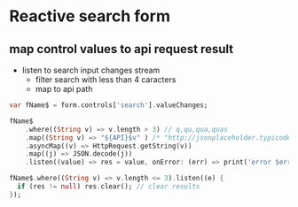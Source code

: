 # Reactive search form

## map control values to api request result 

- listen to search input changes stream 
  - filter search with less than 4 caracters
  - map to api path

```dart
var fName$ = form.controls['search'].valueChanges;

fName$
    .where((String v) => v.length > 3) // q,qu,qua,quas
    .map((String v) => "${API}$v" ) /* "http://jsonplaceholder.typicode.com/posts?title_like=quas"*/
    .asyncMap((v) => HttpRequest.getString(v))
    .map((j) => JSON.decode(j))
    .listen((value) => res = value, onError: (err) => print('error $err'));

fName$.where((String v) => v.length <= 3).listen((e) {
  if (res != null) res.clear(); // clear results
});
```
